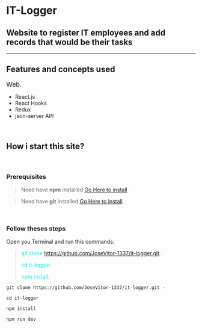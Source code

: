 # IT-Logger

## Website to register IT employees and add records that would be their tasks

---

## Features and concepts used

<span style="font-size:1.2em">Web</span>.

- React.js
- React Hooks
- Redux
- json-server API

<br />

## How i start this site?

<br />

### Prerequisites

> Need have **npm** installed [Go Here to install](https://nodejs.org/en/)

> Need have **git** installed [Go Here to install](https://git-scm.com/downloads)

<br />

### Follow theses steps

Open you Terminal and run this commands:

> <span style="color:#02eddd">git clone https://github.com/JoseVitor-1337/it-logger.git</span>.
>
> <span style="color:#02eddd">cd it-logger</span>.
>
> <span style="color:#02eddd">npm install</span>.

```
git clone https://github.com/JoseVitor-1337/it-logger.git -

cd it-logger

npm install

npm run dev
```
